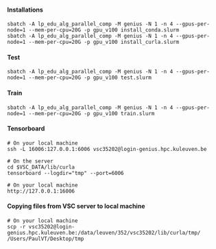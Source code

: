 #### Installations
```
sbatch -A lp_edu_alg_parallel_comp -M genius -N 1 -n 4 --gpus-per-node=1 --mem-per-cpu=20G -p gpu_v100 install_conda.slurm
sbatch -A lp_edu_alg_parallel_comp -M genius -N 1 -n 4 --gpus-per-node=1 --mem-per-cpu=20G -p gpu_v100 install_curla.slurm
```

#### Test
```
sbatch -A lp_edu_alg_parallel_comp -M genius -N 1 -n 4 --gpus-per-node=1 --mem-per-cpu=20G -p gpu_v100 test.slurm
```


#### Train
```
sbatch -A lp_edu_alg_parallel_comp -M genius -N 1 -n 4 --gpus-per-node=1 --mem-per-cpu=20G -p gpu_v100 train.slurm
```

#### Tensorboard
```
# On your local machine
ssh -L 16006:127.0.0.1:6006 vsc35202@login-genius.hpc.kuleuven.be

# On the server
cd $VSC_DATA/lib/curla
tensorboard --logdir="tmp" --port=6006

# On your local machine
http://127.0.0.1:16006
```

#### Copying files from VSC server to local machine
```
# On your local machine
scp -r vsc35202@login-genius.hpc.kuleuven.be:/data/leuven/352/vsc35202/lib/curla/tmp/ /Users/PaulVT/Desktop/tmp
```